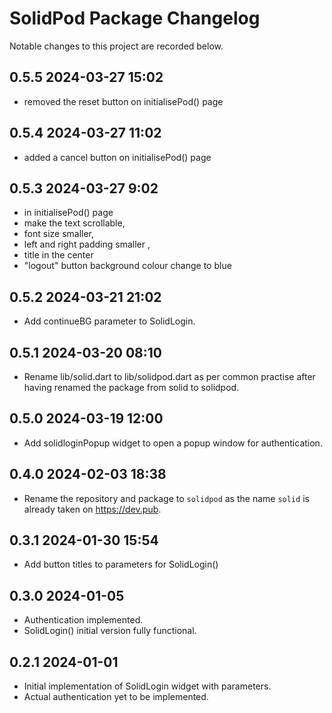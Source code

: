 # SolidPod Package Changelog

Notable changes to this project are recorded below.

## 0.5.5 2024-03-27 15:02

+ removed the reset button on initialisePod() page


## 0.5.4 2024-03-27 11:02

+ added a cancel button on initialisePod() page


## 0.5.3 2024-03-27 9:02

+ in initialisePod() page 
+ make the text scrollable,
+ font size smaller,
+ left and right padding smaller ,
+ title in the center
+ "logout" button background colour change to blue


## 0.5.2 2024-03-21 21:02

+ Add continueBG parameter to SolidLogin.

## 0.5.1 2024-03-20 08:10

+ Rename lib/solid.dart to lib/solidpod.dart as per common practise
  after having renamed the package from solid to solidpod.

## 0.5.0 2024-03-19 12:00

+ Add solidloginPopup widget to open a popup window for authentication.

## 0.4.0 2024-02-03 18:38

+ Rename the repository and package to `solidpod` as the name `solid`
  is already taken on https://dev.pub.

## 0.3.1 2024-01-30 15:54

+ Add button titles to parameters for SolidLogin()

## 0.3.0 2024-01-05

+ Authentication implemented.
+ SolidLogin() initial version fully functional.

## 0.2.1 2024-01-01

+ Initial implementation of SolidLogin widget with parameters.
+ Actual authentication yet to be implemented.
